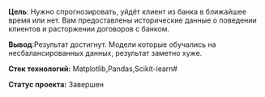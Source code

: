 **Цель**: Нужно спрогнозировать, уйдёт клиент из банка в ближайшее время или нет. Вам предоставлены исторические данные о поведении клиентов и расторжении договоров с банком.

**Вывод**:Результат достигнут. Модели которые обучались на несбалансированных данных, результат заметно хуже.

**Стек технологий:** Matplotlib,Pandas,Scikit-learn#

**Статус проекта:** Завершен